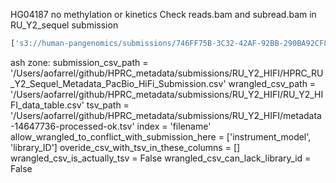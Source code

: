 HG04187 no methylation or kinetics
Check reads.bam and subread.bam in RU_Y2_sequel submission

```python
['s3://human-pangenomics/submissions/746FF75B-3C32-42AF-92BB-290BA92CF89A--RU_Y2_HIFI/HG04187/PacBio_HiFi/m64055_210509_163848.hifi_reads.bam', 's3://human-pangenomics/submissions/746FF75B-3C32-42AF-92BB-290BA92CF89A--RU_Y2_HIFI/HG04187/PacBio_HiFi/m64055_210511_013535.hifi_reads.bam', 's3://human-pangenomics/submissions/746FF75B-3C32-42AF-92BB-290BA92CF89A--RU_Y2_HIFI/HG04187/PacBio_HiFi/m64055_210512_103416.hifi_reads.bam', 's3://human-pangenomics/submissions/746FF75B-3C32-42AF-92BB-290BA92CF89A--RU_Y2_HIFI/HG04187/PacBio_HiFi/m64055_210514_141159.hifi_reads.bam', 's3://human-pangenomics/submissions/746FF75B-3C32-42AF-92BB-290BA92CF89A--RU_Y2_HIFI/HG04187/PacBio_HiFi/m64055_210609_194302.hifi_reads.bam', 's3://human-pangenomics/submissions/746FF75B-3C32-42AF-92BB-290BA92CF89A--RU_Y2_HIFI/HG04187/PacBio_HiFi/m64055_210611_031318.hifi_reads.bam', 's3://human-pangenomics/submissions/746FF75B-3C32-42AF-92BB-290BA92CF89A--RU_Y2_HIFI/HG04187/m64055_210509_163848.hifi_reads.bam', 's3://human-pangenomics/submissions/746FF75B-3C32-42AF-92BB-290BA92CF89A--RU_Y2_HIFI/HG04187/m64055_210511_013535.hifi_reads.bam', 's3://human-pangenomics/submissions/746FF75B-3C32-42AF-92BB-290BA92CF89A--RU_Y2_HIFI/HG04187/m64055_210512_103416.hifi_reads.bam', 's3://human-pangenomics/submissions/746FF75B-3C32-42AF-92BB-290BA92CF89A--RU_Y2_HIFI/HG04187/m64055_210514_141159.hifi_reads.bam', 's3://human-pangenomics/submissions/746FF75B-3C32-42AF-92BB-290BA92CF89A--RU_Y2_HIFI/HG04187/m64055_210609_194302.hifi_reads.bam', 's3://human-pangenomics/submissions/746FF75B-3C32-42AF-92BB-290BA92CF89A--RU_Y2_HIFI/HG04187/m64055_210611_031318.hifi_reads.bam']
```









ash zone:
submission_csv_path = '/Users/aofarrel/github/HPRC_metadata/submissions/RU_Y2_HIFI/HPRC_RU_Y2_Sequel_Metadata_PacBio_HiFi_Submission.csv'
wrangled_csv_path = '/Users/aofarrel/github/HPRC_metadata/submissions/RU_Y2_HIFI/RU_Y2_HIFI_data_table.csv'
tsv_path = '/Users/aofarrel/github/HPRC_metadata/submissions/RU_Y2_HIFI/metadata-14647736-processed-ok.tsv'
index = 'filename'
allow_wrangled_to_conflict_with_submission_here = ['instrument_model', 'library_ID']
overide_csv_with_tsv_in_these_columns = []
wrangled_csv_is_actually_tsv = False
wrangled_csv_can_lack_library_id = False